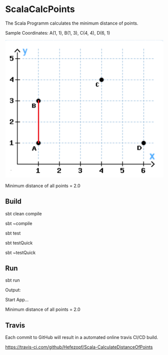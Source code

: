 # ScalaCalcPoints
The Scala Programm calculates the minimum distance of points.

Sample Coordinates: A(1, 1), B(1, 3), C(4, 4), D(6, 1) 

![Coordinates](src/main/resources/Coordinates.png "Coordinates")

Minimum distance of all points = 2.0

## Build
sbt clean compile

sbt ~compile

sbt test

sbt testQuick

sbt ~testQuick

## Run
sbt run

Output:

Start App...

Minimum distance of all points = 2.0


## Travis

Each commit to GitHub will result in a automated online travis CI/CD build.

https://travis-ci.com/github/Hefezopf/Scala-CalculateDistanceOfPoints



